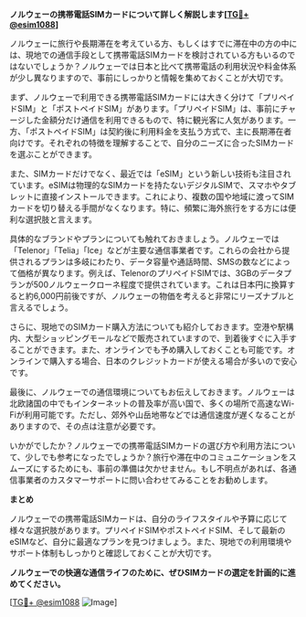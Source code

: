 **ノルウェーの携帯電話SIMカードについて詳しく解説します[[TG💪+ @esim1088](https://t.me/s/esim1088)]**

ノルウェーに旅行や長期滞在を考えている方、もしくはすでに滞在中の方の中には、現地での通信手段として携帯電話SIMカードを検討されている方もいるのではないでしょうか？ノルウェーでは日本と比べて携帯電話の利用状況や料金体系が少し異なりますので、事前にしっかりと情報を集めておくことが大切です。

まず、ノルウェーで利用できる携帯電話SIMカードには大きく分けて「プリペイドSIM」と「ポストペイドSIM」があります。「プリペイドSIM」は、事前にチャージした金額分だけ通信を利用できるもので、特に観光客に人気があります。一方、「ポストペイドSIM」は契約後に利用料金を支払う方式で、主に長期滞在者向けです。それぞれの特徴を理解することで、自分のニーズに合ったSIMカードを選ぶことができます。

また、SIMカードだけでなく、最近では「eSIM」という新しい技術も注目されています。eSIMは物理的なSIMカードを持たないデジタルSIMで、スマホやタブレットに直接インストールできます。これにより、複数の国や地域に渡ってSIMカードを切り替える手間がなくなります。特に、頻繁に海外旅行をする方には便利な選択肢と言えます。

具体的なブランドやプランについても触れておきましょう。ノルウェーでは「Telenor」「Telia」「Ice」などが主要な通信事業者です。これらの会社から提供されるプランは多岐にわたり、データ容量や通話時間、SMSの数などによって価格が異なります。例えば、TelenorのプリペイドSIMでは、3GBのデータプランが500ノルウェークローネ程度で提供されています。これは日本円に換算すると約6,000円前後ですが、ノルウェーの物価を考えると非常にリーズナブルと言えるでしょう。

さらに、現地でのSIMカード購入方法についても紹介しておきます。空港や駅構内、大型ショッピングモールなどで販売されていますので、到着後すぐに入手することができます。また、オンラインでも予め購入しておくことも可能です。オンラインで購入する場合、日本のクレジットカードが使える場合が多いので安心です。

最後に、ノルウェーでの通信環境についてもお伝えしておきます。ノルウェーは北欧諸国の中でもインターネットの普及率が高い国で、多くの場所で高速なWi-Fiが利用可能です。ただし、郊外や山岳地帯などでは通信速度が遅くなることがありますので、その点は注意が必要です。

いかがでしたか？ノルウェーでの携帯電話SIMカードの選び方や利用方法について、少しでも参考になったでしょうか？旅行や滞在中のコミュニケーションをスムーズにするためにも、事前の準備は欠かせません。もし不明点があれば、各通信事業者のカスタマーサポートに問い合わせてみることをお勧めします。

**まとめ**

ノルウェーでの携帯電話SIMカードは、自分のライフスタイルや予算に応じて様々な選択肢があります。プリペイドSIMやポストペイドSIM、そして最新のeSIMなど、自分に最適なプランを見つけましょう。また、現地での利用環境やサポート体制もしっかりと確認しておくことが大切です。

**ノルウェーでの快適な通信ライフのために、ぜひSIMカードの選定を計画的に進めてください。**

[[TG💪+ @esim1088](https://t.me/s/esim1088) ![Image](https://i.postimg.cc/Y0z9fWf4/image.png)]